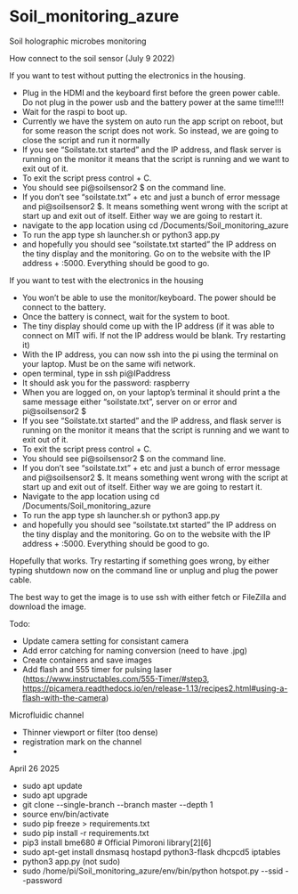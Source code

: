 # Soil_monitoring_azure
Soil holographic microbes monitoring 

How connect to the soil sensor (July 9 2022)

If you want to test without putting the electronics in the housing. 
	<ul>
	<li>Plug in the HDMI and the keyboard first before the green power cable. Do not plug in the power usb and the battery power at the same time!!!! 
	<li>Wait for the raspi to boot up.</li>
	<li>	Currently we have the system on auto run the app script on reboot, but for some reason the script does not work. So instead, we are going to close the script and run it normally</li>
	<li>	If you see “Soilstate.txt started” and the IP address, and flask server is running on the monitor it means that the script is running and we want to exit out of it. </li>
	<li>	To exit the script press control + C. </li>
	<li>	You should see pi@soilsensor2 $ on the command line. </li>
	<li>	If you don’t see “soilstate.txt” + etc and just a bunch of error message and pi@soilsensor2 $. It means something went wrong with the script at start up and exit out of itself. Either way we are going to restart it. </li>
	<li>	navigate to the app location using cd /Documents/Soil_monitoring_azure </li>
	<li>	To run the app type sh launcher.sh or python3 app.py </li>
	<li>	and hopefully you should see “soilstate.txt started” the IP address on the tiny display and the monitoring. Go on to the website with the IP address + :5000. Everything should be good to go. </li>
</ul>

If you want to test with the electronics in the housing
<ul>
	<li>	You won’t be able to use the monitor/keyboard. The power should be connect to the battery. </li>
	<li>	Once the battery is connect, wait for the system to boot. </li>
	<li>	The tiny display should come up with the IP address (if it was able to connect on MIT wifi. If not the IP address would be blank. Try restarting it) </li>
	<li>	With the IP address, you can now ssh into the pi using the terminal on your laptop. Must be on the same wifi network. </li>
	<li>	open terminal, type in ssh pi@IPaddress </li>
	<li>	It should ask you for the password: raspberry </li>
	<li>	When you are logged on, on your laptop’s terminal it should print a the same message either “soilstate.txt”, server on or error and pi@soilsensor2 $</li>
	<li>	If you see “Soilstate.txt started” and the IP address, and flask server is running on the monitor it means that the script is running and we want to exit out of it. </li>
	<li>	To exit the script press control + C. </li>
	<li>	You should see pi@soilsensor2 $ on the command line. </li>
	<li>	If you don’t see “soilstate.txt” + etc and just a bunch of error message and pi@soilsensor2 $. It means something went wrong with the script at start up and exit out of itself. Either way we are going to restart it. </li>
	<li>	Navigate to the app location using cd /Documents/Soil_monitoring_azure </li>
	<li>	To run the app type sh launcher.sh or python3 app.py </li>
	<li>	and hopefully you should see “soilstate.txt started” the IP address on the tiny display and the monitoring. Go on to the website with the IP address + :5000. Everything should be good to go. </li>
</ul>
	
Hopefully that works. Try restarting if something goes wrong, by either typing shutdown now on the command line or unplug and plug the power cable. 

The best way to get the image is to use ssh with either fetch or FileZilla and download the image. 

Todo:
* Update camera setting for consistant camera
* Add error catching for naming conversion (need to have .jpg)
* Create containers and save images
* Add flash and 555 timer for pulsing laser (https://www.instructables.com/555-Timer/#step3, https://picamera.readthedocs.io/en/release-1.13/recipes2.html#using-a-flash-with-the-camera)

Microfluidic channel
* Thinner viewport or filter (too dense) 
* registration mark on the channel
* 

April 26 2025
<ul>
<li>sudo apt update
<li>sudo apt upgrade
<li>git clone --single-branch --branch master --depth 1 <repository-url>
<li>source env/bin/activate
<li>sudo pip freeze > requirements.txt
<li>sudo pip install -r requirements.txt
<li>pip3 install bme680  # Official Pimoroni library[2][6]
<li>sudo apt-get install dnsmasq hostapd python3-flask dhcpcd5 iptables


<li> python3 app.py (not sudo)
<li> sudo /home/pi/Soil_monitoring_azure/env/bin/python hotspot.py --ssid --password

